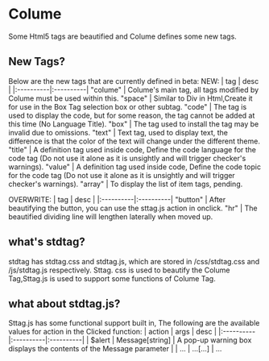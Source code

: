# Colume
Some Html5 tags are beautified and Colume defines some new tags.

## New Tags?
Below are the new tags that are currently defined in beta:
NEW:
| tag | desc |
|:----------|:----------|
    "colume"    | Colume's main tag, all tags modified by Colume must be used within this.
    "space"     | Similar to Div in Html,Create it for use in the Box Tag selection box or other subtag.
    "code"      | The tag is used to display the code, but for some reason, the tag cannot be added at this time (No Language Title).
    "box"       | The tag used to install the tag may be invalid due to omissions.
    "text"      | Text tag, used to display text, the difference is that the color of the text will change under the different theme.
    "title"     | A definition tag used inside code, Define the code language for the code tag (Do not use it alone as it is unsightly and will trigger checker's warnings).
    "value"     | A definition tag used inside code, Define the code topic for the code tag (Do not use it alone as it is unsightly and will trigger checker's warnings).
    "array"     | To display the list of item tags, pending.

OVERWRITE:
| tag | desc |
|:----------|:----------|
    "button"    | After beautifying the button, you can use the sttag.js action in onclick.
    "hr"        | The beautified dividing line will lengthen laterally when moved up.

## what's stdtag?
stdtag has stdtag.css and stdtag.js, which are stored in /css/stdtag.css and /js/stdtag.js respectively.
Sttag. css is used to beautify the Colume Tag,Sttag.js is used to support some functions of Colume Tag.

## what about stdtag.js?
Sttag.js has some functional support built in, The following are the available values for action in the Clicked function:
| action | args | desc |
|:----------|:----------|:----------|
| $alert | Message[string] | A pop-up warning box displays the contents of the Message parameter |
| ... | ...[...] | ...
